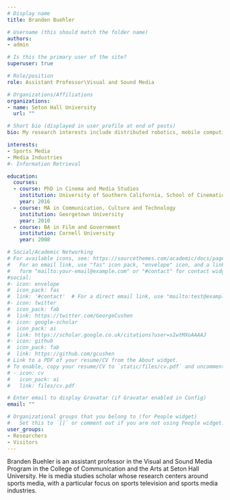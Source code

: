 ```yaml
---
# Display name
title: Branden Buehler

# Username (this should match the folder name)
authors:
- admin

# Is this the primary user of the site?
superuser: true

# Role/position
role: Assistant Professor\Visual and Sound Media

# Organizations/Affiliations
organizations:
- name: Seton Hall University
  url: ""

# Short bio (displayed in user profile at end of posts)
bio: My research interests include distributed robotics, mobile computing and programmable matter.

interests:
- Sports Media
- Media Industries
#- Information Retrieval

education:
  courses:
  - course: PhD in Cinema and Media Studies
    institution: University of Southern California, School of Cinematic Arts
    year: 2016
  - course: MA in Communication, Culture and Technology
    institution: Georgetown University
    year: 2010
  - course: BA in Film and Government
    institution: Cornell University
    year: 2008

# Social/Academic Networking
# For available icons, see: https://sourcethemes.com/academic/docs/page-builder/#icons
#   For an email link, use "fas" icon pack, "envelope" icon, and a link in the
#   form "mailto:your-email@example.com" or "#contact" for contact widget.
#social:
#- icon: envelope
#  icon_pack: fas
#  link: '#contact'  # For a direct email link, use "mailto:test@example.org".
#- icon: twitter
#  icon_pack: fab
#  link: https://twitter.com/GeorgeCushen
#- icon: google-scholar
#  icon_pack: ai
#  link: https://scholar.google.co.uk/citations?user=sIwtMXoAAAAJ
#- icon: github
#  icon_pack: fab
#  link: https://github.com/gcushen
# Link to a PDF of your resume/CV from the About widget.
# To enable, copy your resume/CV to `static/files/cv.pdf` and uncomment the lines below.
# - icon: cv
#   icon_pack: ai
#   link: files/cv.pdf

# Enter email to display Gravatar (if Gravatar enabled in Config)
email: ""

# Organizational groups that you belong to (for People widget)
#   Set this to `[]` or comment out if you are not using People widget.
user_groups:
- Researchers
- Visitors
---
```


Branden Buehler is an assistant professor in the Visual and Sound Media Program in the College of Communication and the Arts at Seton Hall University. He is media studies scholar whose research centers around sports media, with a particular focus on sports television and sports media industries.
